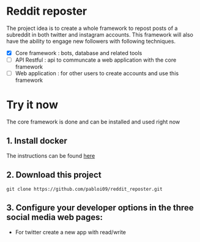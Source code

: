 # Reddit reposter
The project idea is to create a whole framework to repost posts of a subreddit in both twitter and instagram accounts. This framework will also have the ability
to engage new followers with following techniques.

- [x] Core framework : bots, database and related tools
- [ ] API Restful : api to communcate a web application with the core framework
- [ ] Web application : for other users to create accounts and use this framework

# Try it now
The core framework is done and can be installed and used right now

## 1. Install docker 

The instructions can be found <a href="https://docs.docker.com/engine/install/ubuntu/">here</a>

## 2. Download this project
```
git clone https://github.com/pabloi09/reddit_reposter.git
```
## 3. Configure your developer options in the three social media web pages:
- For twitter create a new app with read/write 

